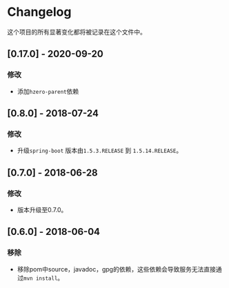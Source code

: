 # Changelog

这个项目的所有显著变化都将被记录在这个文件中。

## [0.17.0] - 2020-09-20

### 修改

- 添加`hzero-parent`依赖

## [0.8.0] - 2018-07-24

### 修改

- 升级`spring-boot` 版本由`1.5.3.RELEASE` 到 `1.5.14.RELEASE`。

## [0.7.0] - 2018-06-28

### 修改

- 版本升级至0.7.0。

## [0.6.0] - 2018-06-04

### 移除

- 移除pom中source，javadoc，gpg的依赖，这些依赖会导致服务无法直接通过`mvn install`。